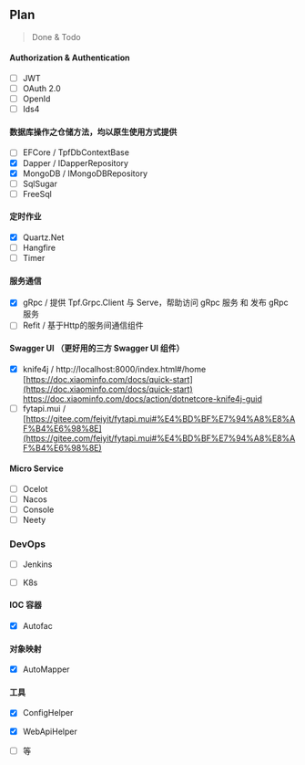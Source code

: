 ## Plan
> Done & Todo

#### Authorization & Authentication
- [ ] JWT
- [ ] OAuth 2.0
- [ ] OpenId
- [ ] Ids4

#### 数据库操作之仓储方法，均以原生使用方式提供
- [ ] EFCore / TpfDbContextBase
- [x] Dapper / IDapperRepository
- [x] MongoDB / IMongoDBRepository
- [ ] SqlSugar
- [ ] FreeSql
 
#### 定时作业
- [x] Quartz.Net
- [ ] Hangfire
- [ ] Timer

#### 服务通信
- [x] gRpc / 提供 Tpf.Grpc.Client 与 Serve，帮助访问 gRpc 服务 和 发布 gRpc 服务
- [ ] Refit / 基于Http的服务间通信组件

#### Swagger UI （更好用的三方 Swagger UI 组件）
- [x] knife4j / http://localhost:8000/index.html#/home [https://doc.xiaominfo.com/docs/quick-start](https://doc.xiaominfo.com/docs/quick-start) https://doc.xiaominfo.com/docs/action/dotnetcore-knife4j-guid
- [ ] fytapi.mui / [https://gitee.com/feiyit/fytapi.mui#%E4%BD%BF%E7%94%A8%E8%AF%B4%E6%98%8E](https://gitee.com/feiyit/fytapi.mui#%E4%BD%BF%E7%94%A8%E8%AF%B4%E6%98%8E)

#### Micro Service
- [ ] Ocelot
- [ ] Nacos
- [ ] Console
- [ ] Neety

### DevOps
- [ ] Jenkins
- [ ] K8s


#### IOC 容器
- [x] Autofac

#### 对象映射
- [x] AutoMapper

#### 工具
- [x] ConfigHelper
- [x] WebApiHelper
- [ ] 等



